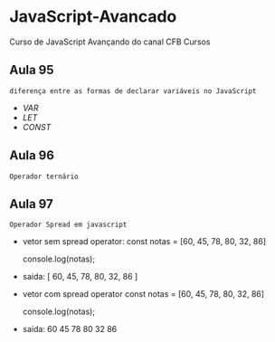 # JavaScript-Avancado
Curso de JavaScript Avançando do canal CFB Cursos

## Aula 95
    diferença entre as formas de declarar variáveis no JavaScript
- *VAR*
- *LET*
- *CONST*

## Aula 96 
    Operador ternário

## Aula 97
    Operador Spread em javascript
- vetor sem spread operator:
    const notas = [60, 45, 78, 80, 32, 86]

    console.log(notas);
- saida: 
    [ 60, 45, 78, 80, 32, 86 ]

- vetor com spread operator
    const notas = [60, 45, 78, 80, 32, 86]

    console.log(notas);
- saída: 
    60 45 78 80 32 86
    